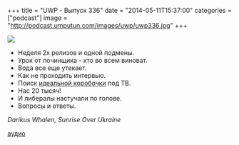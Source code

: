 +++
title = "UWP - Выпуск 336"
date = "2014-05-11T15:37:00"
categories = ["podcast"]
image = "http://podcast.umputun.com/images/uwp/uwp336.jpg"
+++

![](https://podcast.umputun.com/images/uwp/uwp336.jpg)

- Неделя 2х релизов и одной подмены.
- Урок от починщика - кто во всем виноват.
- Вода все еще утекает.
- Как не проходить интервью.
- Поиск [идеальной коробочки](http://p.umputun.com/p/2014/05/02/amazon-fire-tv-piervyie-viepachtlieniia/) под ТВ.
- Нас 20 тысяч!
- И либералы настучали по голове.
- Вопросы и ответы.

_Darikus Whalen, Sunrise Over Ukraine_

[аудио](https://podcast.umputun.com/media/ump_podcast336.mp3)

<audio src="https://podcast.umputun.com/media/ump_podcast336.mp3" preload="none"></audio>